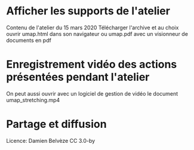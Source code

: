 # Afficher les supports de l'atelier 

Contenu de l'atelier du 15 mars 2020
Télécharger l'archive et au choix ouvrir umap.html dans son navigateur ou umap.pdf avec un visionneur de documents en pdf

# Enregistrement vidéo des actions présentées pendant l'atelier

On peut aussi ouvrir avec un logiciel de gestion de vidéo le document umap_stretching.mp4

# Partage et diffusion

Licence: Damien Belvèze CC 3.0-by
